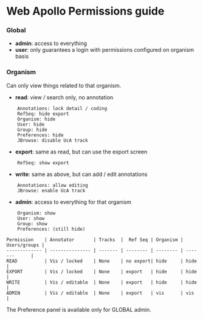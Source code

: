 # Web Apollo Permissions guide

### Global

* **admin**: access to everything
* **user**: only guarantees a login with permissions configured on organism basis


### Organism

Can only view things related to that organism.

* **read**: view / search only, no annotation
```
    Annotations: lock detail / coding
    RefSeq: hide export
    Organism: hide
    User: hide 
    Group: hide 
    Preferences: hide 
    JBrowse: disable UcA track 
```
* **export**: same as read, but can use the export screen

```
    RefSeq: show export 
```

* **write**: same as above, but can add / edit annotations

```
    Annotations: allow editing
    JBrowse: enable UcA track 
```

* **admin**: access to everything for that organism

```
    Organism: show
    User: show 
    Group: show
    Preferences: (still hide)
```


```
Permission    | Annotator       | Tracks  |  Ref Seq | Organism | Users/groups |
------------- | --------------- | ------- | -------- | -------- | -------      |
READ          | Vis / locked    | None    | no export| hide     | hide         |
EXPORT        | Vis / locked    | None    | export   | hide     | hide         |
WRITE         | Vis / editable  | None    | export   | hide     | hide         |
ADMIN         | Vis / editable  | None    | export   | vis      | vis          |
```


The Preference panel is available only for GLOBAL admin.
